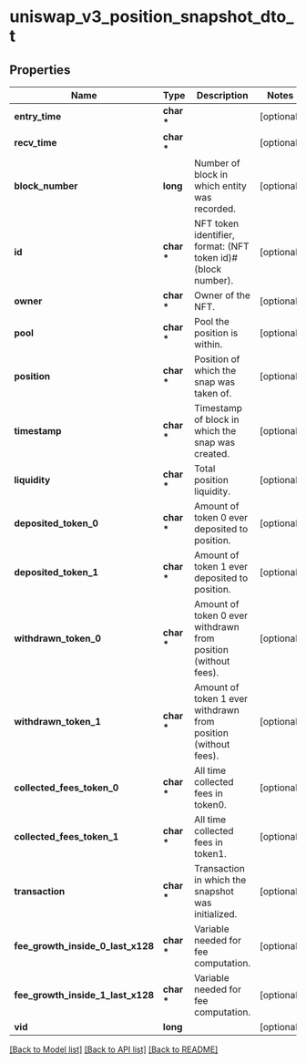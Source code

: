 # uniswap_v3_position_snapshot_dto_t

## Properties
Name | Type | Description | Notes
------------ | ------------- | ------------- | -------------
**entry_time** | **char \*** |  | [optional] 
**recv_time** | **char \*** |  | [optional] 
**block_number** | **long** | Number of block in which entity was recorded. | [optional] 
**id** | **char \*** | NFT token identifier, format: (NFT token id)#(block number). | [optional] 
**owner** | **char \*** | Owner of the NFT. | [optional] 
**pool** | **char \*** | Pool the position is within. | [optional] 
**position** | **char \*** | Position of which the snap was taken of. | [optional] 
**timestamp** | **char \*** | Timestamp of block in which the snap was created. | [optional] 
**liquidity** | **char \*** | Total position liquidity. | [optional] 
**deposited_token_0** | **char \*** | Amount of token 0 ever deposited to position. | [optional] 
**deposited_token_1** | **char \*** | Amount of token 1 ever deposited to position. | [optional] 
**withdrawn_token_0** | **char \*** | Amount of token 0 ever withdrawn from position (without fees). | [optional] 
**withdrawn_token_1** | **char \*** | Amount of token 1 ever withdrawn from position (without fees). | [optional] 
**collected_fees_token_0** | **char \*** | All time collected fees in token0. | [optional] 
**collected_fees_token_1** | **char \*** | All time collected fees in token1. | [optional] 
**transaction** | **char \*** | Transaction in which the snapshot was initialized. | [optional] 
**fee_growth_inside_0_last_x128** | **char \*** | Variable needed for fee computation. | [optional] 
**fee_growth_inside_1_last_x128** | **char \*** | Variable needed for fee computation. | [optional] 
**vid** | **long** |  | [optional] 

[[Back to Model list]](../README.md#documentation-for-models) [[Back to API list]](../README.md#documentation-for-api-endpoints) [[Back to README]](../README.md)



